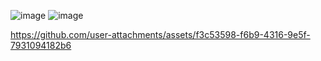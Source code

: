 ![image](https://github.com/user-attachments/assets/361b1f49-71ec-4132-9f47-dd01d51a5d3a)
![image](https://github.com/user-attachments/assets/85cc8ae5-64ca-4d65-96e4-17d8691a407a)


https://github.com/user-attachments/assets/f3c53598-f6b9-4316-9e5f-7931094182b6

